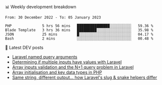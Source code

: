 📊 Weekly development breakdown
<!--START_SECTION:waka-->

```text
From: 30 December 2022 - To: 05 January 2023

PHP              5 hrs 56 mins   ███████████████░░░░░░░░░░   59.36 %
Blade Template   3 hrs 36 mins   █████████░░░░░░░░░░░░░░░░   35.98 %
JSON             25 mins         █░░░░░░░░░░░░░░░░░░░░░░░░   04.17 %
Bash             2 mins          ░░░░░░░░░░░░░░░░░░░░░░░░░   00.48 %
```

<!--END_SECTION:waka-->

📕 Latest DEV posts
<!-- BLOG-POST-LIST:START -->
- [Laravel named query arguments](https://dev.to/michaelvickersuk/laravel-named-query-arguments-28kd)
- [Determining if multiple inputs have values with Laravel](https://dev.to/michaelvickersuk/determining-if-multiple-inputs-have-values-with-laravel-km6)
- [Array inputs validation and the N+1 query problem in Laravel](https://dev.to/michaelvickersuk/array-inputs-validation-and-the-n1-query-problem-in-laravel-2agb)
- [Array initialisation and key data types in PHP](https://dev.to/michaelvickersuk/array-initialisation-and-key-data-types-in-php-1e5b)
- [Same string, different output... how Laravel&#39;s slug &amp; snake helpers differ](https://dev.to/michaelvickersuk/same-string-different-output-how-laravels-slug-snake-helpers-differ-1ccj)
<!-- BLOG-POST-LIST:END -->
